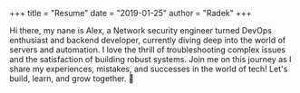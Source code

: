 +++
title = "Resume"
date = "2019-01-25"
author = "Radek"
+++


Hi there, my nane is Alex, a Network security engineer turned DevOps enthusiast and backend developer, currently diving deep into the world of servers and automation. I love the thrill of troubleshooting complex issues and the satisfaction of building robust systems. Join me on this journey as I share my experiences, mistakes, and successes in the world of tech! Let's build, learn, and grow together. 🚀

